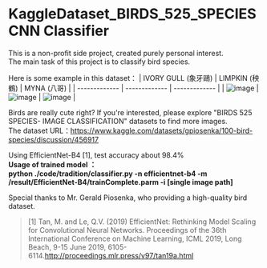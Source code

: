 # KaggleDataset_BIRDS_525_SPECIES CNN Classifier

This is a non-profit side project, created purely personal interest.  
The main task of this project is to classify bird species.

Here is some example in this dataset：
| IVORY GULL (象牙鷗) | LIMPKIN (秧鶴) | MYNA (八哥) |
| ------------- | ------------- | ------------- |
| ![image](https://github.com/SHENG-KAI-HUANG/KaggleDataset_BIRDS_525_SPECIES/blob/main/sampleImage/IVORY%20GULL_002.jpg)  | ![image](https://github.com/SHENG-KAI-HUANG/KaggleDataset_BIRDS_525_SPECIES/blob/main/sampleImage/LIMPKIN_003.jpg)   | ![image](https://github.com/SHENG-KAI-HUANG/KaggleDataset_BIRDS_525_SPECIES/blob/main/sampleImage/MYNA_010.jpg)  |

Birds are really cute right? If you're interested, please explore "BIRDS 525 SPECIES- IMAGE CLASSIFICATION" datasets to find more images.  
The dataset URL：https://www.kaggle.com/datasets/gpiosenka/100-bird-species/discussion/456917  
  
Using EfficientNet-B4 [1], test accuracy about 98.4%  
__Usage of trained model ：  
python ./code/tradition/classifier.py -n efficientnet-b4 -m /result/EfficientNet-B4/trainComplete.parm -i [single image path]__  
  
Special thanks to Mr. Gerald Piosenka, who providing a high-quality bird dataset.
> [1] Tan, M. and Le, Q.V. (2019) EfficientNet: Rethinking Model Scaling for Convolutional Neural Networks. Proceedings of the 36th International Conference on Machine Learning, ICML 2019, Long Beach, 9-15 June 2019, 6105-6114.http://proceedings.mlr.press/v97/tan19a.html
